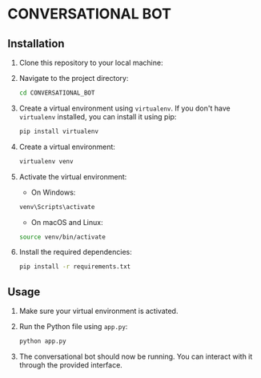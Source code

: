 # CONVERSATIONAL BOT

## Installation

1. Clone this repository to your local machine:

2. Navigate to the project directory:

   ```bash
   cd CONVERSATIONAL_BOT
   ```

3. Create a virtual environment using `virtualenv`. If you don't have `virtualenv` installed, you can install it using pip:

   ```bash
   pip install virtualenv
   ```

4. Create a virtual environment:

   ```bash
   virtualenv venv
   ```

5. Activate the virtual environment:

   - On Windows:

   ```bash
   venv\Scripts\activate
   ```

   - On macOS and Linux:

   ```bash
   source venv/bin/activate
   ```

6. Install the required dependencies:

   ```bash
   pip install -r requirements.txt
   ```

## Usage

1. Make sure your virtual environment is activated.

2. Run the Python file using `app.py`:

   ```bash
   python app.py
   ```

3. The conversational bot should now be running. You can interact with it through the provided interface.
